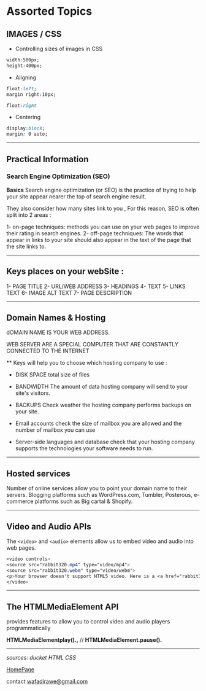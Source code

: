 # Assorted Topics 

## IMAGES / CSS
- Controlling sizes of images in CSS
```css
width:500px;
height:400px;
```

- Aligning
```css
float:left;
margin right:10px;
```
```css
float:right
```

- Centering
```css
display:block;
margin: 0 auto;
```

*** 

## Practical Information

### Search Engine Optimization (SEO)

**Basics**
Search engine optimization (or SEO) is the practice of trying to help your site appear nearer the top of search engine result.

They also consider how many sites link to you , For this reason, SEO is often split into 2 areas :

1- on-page techniques: methods you can use on your web pages to improve their rating in search engines.
2- off-page techniques: The words that appear in links to your site should also appear in the text of the page that the site links to.

***

## Keys places on your webSite :

1- PAGE TITLE
2- URL/WEB ADDRESS
3- HEADINGS
4- TEXT 
5- LINKS TEXT
6- IMAGE ALT TEXT
7- PAGE DESCRIPTION


***

## Domain Names & Hosting

dOMAIN NAME IS YOUR WEB ADDRESS. 

WEB SERVER ARE A SPECIAL COMPUTER THAT ARE CONSTANTLY CONNECTED TO THE INTERNET

** Keys will help you to choose which hosting company to use : 

- DISK SPACE 
total size of files

- BANDWIDTH
The amount of data hosting company will send to your site's visitors.

- BACKUPS
Check weather the hosting company performs backups on your site.

- Email accounts
check the size of mailbox you are allowed and the number of mailbox you can use 

- Server-side languages and database
check that your hosting company supports the technologies your software needs to run.

***

## Hosted services
Number of online services allow you to point your domain name to their servers.
Blogging platforms such as WordPress.com, Tumbler, Posterous, e-commerce platforms such as Big cartal & Shopify.


***

## Video and Audio APIs

The `<video>` and `<audio>` elements allow us to embed video and audio into web pages.

```css
<video controls>
<source src="rabbit320.mp4" type="video/mp4">
<source src="rabbit320.webm" type="video/webm">
<p>Your browser doesn't support HTML5 video. Here is a <a href="rabbit320.mp4">link to the video</a> instead.</p>
</video>
```

***

## The HTMLMediaElement API
 
provides features to allow you to control video and audio players programmatically

**HTMLMediaElementplay().,** // **HTMLMediaElement.pause().**


***



*sources:*
*ducket HTML CSS*

[HomePage](https://wafaankoush99.github.io/Reading-Notes/READMEcode201.html)  


contact wafadirawe@gmail.com








